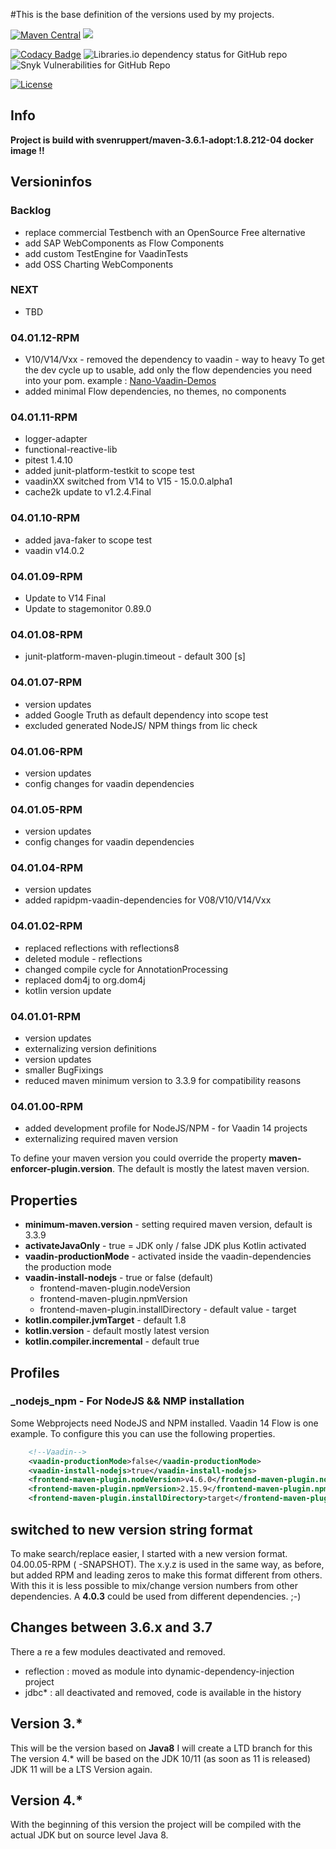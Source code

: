#This is the base definition of the versions used by my projects.

[![Maven Central](https://maven-badges.herokuapp.com/maven-central/org.rapidpm/rapidpm-dependencies/badge.svg)](https://maven-badges.herokuapp.com/maven-central/org.rapidpm/rapidpm-dependencies)
[![](https://jitpack.io/v/rapidpm/rapidpm-dependencies.svg)](https://jitpack.io/#rapidpm/rapidpm-dependencies)

[![Codacy Badge](https://api.codacy.com/project/badge/Grade/c1133e6bd62d49d39c79c5b58d31c661)](https://app.codacy.com/app/sven-ruppert/rapidpm-dependencies?utm_source=github.com&utm_medium=referral&utm_content=RapidPM/rapidpm-dependencies&utm_campaign=badger)
![Libraries.io dependency status for GitHub repo](https://img.shields.io/librariesio/github/RapidPM/rapidpm-dependencies?style=plastic)
![Snyk Vulnerabilities for GitHub Repo](https://img.shields.io/snyk/vulnerabilities/github/RapidPM/rapidpm-dependencies)

[![License](https://img.shields.io/badge/License-Apache%202.0-blue.svg)](https://opensource.org/licenses/Apache-2.0)


## Info
**Project is build with svenruppert/maven-3.6.1-adopt:1.8.212-04 docker image !!**


## Versioninfos

### Backlog
* replace commercial Testbench with an OpenSource Free alternative
* add SAP WebComponents as Flow Components
* add custom TestEngine for VaadinTests
* add OSS Charting WebComponents



### NEXT
* TBD

### 04.01.12-RPM
* V10/V14/Vxx - removed the dependency to vaadin - way to heavy
  To get the dev cycle up to usable, add only the flow dependencies you need into your pom.
  example : [Nano-Vaadin-Demos](https://github.com/orgs/Nano-Vaadin-Demos/dashboard)
* added minimal Flow dependencies, no themes, no components

### 04.01.11-RPM
* logger-adapter
* functional-reactive-lib
* pitest 1.4.10
* added junit-platform-testkit to scope test
* vaadinXX switched from V14 to V15  - 15.0.0.alpha1
* cache2k update to v1.2.4.Final

### 04.01.10-RPM
* added java-faker to scope test
* vaadin v14.0.2

### 04.01.09-RPM
* Update to V14 Final
* Update to stagemonitor 0.89.0

### 04.01.08-RPM
* junit-platform-maven-plugin.timeout - default 300 [s]

### 04.01.07-RPM
* version updates
* added Google Truth as default dependency into scope test
* excluded generated NodeJS/ NPM things from lic check

### 04.01.06-RPM
* version updates
* config changes for vaadin dependencies

### 04.01.05-RPM
* version updates
* config changes for vaadin dependencies

### 04.01.04-RPM
* version updates
* added rapidpm-vaadin-dependencies for V08/V10/V14/Vxx

### 04.01.02-RPM
* replaced reflections with reflections8
* deleted module - reflections
* changed compile cycle for AnnotationProcessing
* replaced dom4j to org.dom4j
* kotlin version update

### 04.01.01-RPM
* version updates
* externalizing version definitions
* version updates
* smaller BugFixings
* reduced maven minimum version to 3.3.9 for compatibility reasons

### 04.01.00-RPM
* added development profile for NodeJS/NPM - for Vaadin 14 projects
* externalizing required maven version

To define your maven version you could override the property **maven-enforcer-plugin.version**.
The default is mostly the latest maven version.


## Properties
* **minimum-maven.version** - setting required maven version, default is 3.3.9
* **activateJavaOnly** - true = JDK only / false JDK plus Kotlin activated
* **vaadin-productionMode** - activated inside the vaadin-dependencies the production mode
* **vaadin-install-nodejs** - true or false (default)
    * frontend-maven-plugin.nodeVersion
    * frontend-maven-plugin.npmVersion
    * frontend-maven-plugin.installDirectory - default value - target
* **kotlin.compiler.jvmTarget** - default 1.8
* **kotlin.version** - default mostly latest version
* **kotlin.compiler.incremental** - default true


## Profiles

### _nodejs_npm - For NodeJS && NMP installation
Some Webprojects need NodeJS and NPM installed. Vaadin 14 Flow is one example.
To configure this you can use the following properties.

```xml
    <!--Vaadin-->
    <vaadin-productionMode>false</vaadin-productionMode>
    <vaadin-install-nodejs>true</vaadin-install-nodejs>
    <frontend-maven-plugin.nodeVersion>v4.6.0</frontend-maven-plugin.nodeVersion>
    <frontend-maven-plugin.npmVersion>2.15.9</frontend-maven-plugin.npmVersion>
    <frontend-maven-plugin.installDirectory>target</frontend-maven-plugin.installDirectory>
```



## switched to new version string format
To make search/replace easier, I started with a new version format.
04.00.05-RPM ( -SNAPSHOT). The x.y.z is used in the same way, as before, but added RPM
and leading zeros to make this format different from others.
With this it is less possible to mix/change version numbers from 
other dependencies. A **4.0.3** could be used from different 
dependencies. ;-) 

## Changes between 3.6.x and 3.7
There a re a few modules deactivated and removed.
* reflection : moved as module into dynamic-dependency-injection project
* jdbc* : all deactivated and removed, code is available in the history

## Version 3.* 
This will be the version based on **Java8**
I will create a LTD branch for this
The  version 4.* will be based on the JDK 10/11 (as soon as 11 is released)
JDK 11 will be a LTS Version again.

## Version 4.*
With the beginning of this version
the project will be compiled with the actual JDK but on source level Java 8.




